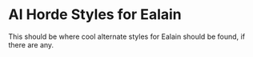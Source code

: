 # AI Horde Styles for Ealain

This should be where cool alternate styles for Ealain should be found, if there are any.